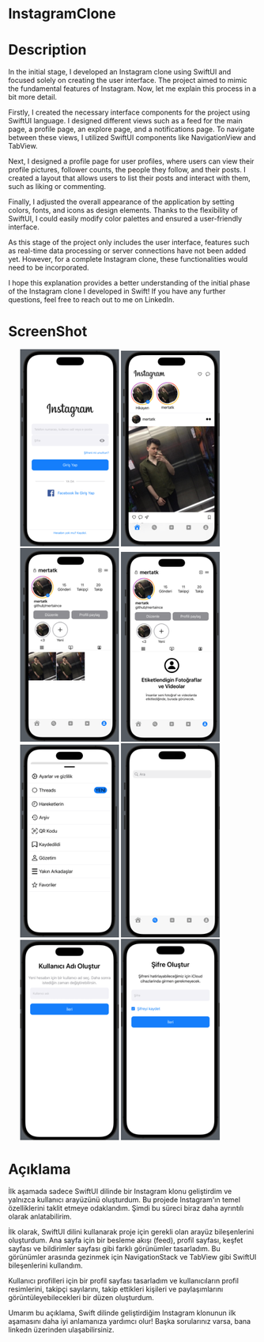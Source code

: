 # InstagramClone

# Description

In the initial stage, I developed an Instagram clone using SwiftUI and focused solely on creating the user interface. The project aimed to mimic the fundamental features of Instagram. Now, let me explain this process in a bit more detail.

Firstly, I created the necessary interface components for the project using SwiftUI language. I designed different views such as a feed for the main page, a profile page, an explore page, and a notifications page. To navigate between these views, I utilized SwiftUI components like NavigationView and TabView.

Next, I designed a profile page for user profiles, where users can view their profile pictures, follower counts, the people they follow, and their posts. I created a layout that allows users to list their posts and interact with them, such as liking or commenting.

Finally, I adjusted the overall appearance of the application by setting colors, fonts, and icons as design elements. Thanks to the flexibility of SwiftUI, I could easily modify color palettes and ensured a user-friendly interface.

As this stage of the project only includes the user interface, features such as real-time data processing or server connections have not been added yet. However, for a complete Instagram clone, these functionalities would need to be incorporated.

I hope this explanation provides a better understanding of the initial phase of the Instagram clone I developed in Swift! If you have any further questions, feel free to reach out to me on LinkedIn.

# ScreenShot

<ul>
 <img src = "https://github.com/Mertaince/InstagramClone/blob/main/ScreenShot/1.png" style="width:200px"/>
 <img src = "https://github.com/Mertaince/InstagramClone/blob/main/ScreenShot/2.png" style="width:200px"/>
 <img src = "https://github.com/Mertaince/InstagramClone/blob/main/ScreenShot/3.png" style="width:200px"/>
 <img src = "https://github.com/Mertaince/InstagramClone/blob/main/ScreenShot/4.png" style="width:200px"/>
 <img src = "https://github.com/Mertaince/InstagramClone/blob/main/ScreenShot/5.png" style="width:200px"/>
 <img src = "https://github.com/Mertaince/InstagramClone/blob/main/ScreenShot/6.png" style="width:200px"/>
 <img src = "https://github.com/Mertaince/InstagramClone/blob/main/ScreenShot/7.png" style="width:200px"/>
 <img src = "https://github.com/Mertaince/InstagramClone/blob/main/ScreenShot/8.png" style="width:200px"/>
</ul>

# Açıklama

İlk aşamada sadece SwiftUI dilinde bir Instagram klonu geliştirdim ve yalnızca kullanıcı arayüzünü oluşturdum. Bu projede Instagram'ın temel özelliklerini taklit etmeye odaklandım. Şimdi bu süreci biraz daha ayrıntılı olarak anlatabilirim.

İlk olarak, SwiftUI dilini kullanarak proje için gerekli olan arayüz bileşenlerini oluşturdum. Ana sayfa için bir besleme akışı (feed), profil sayfası, keşfet sayfası ve bildirimler sayfası gibi farklı görünümler tasarladım. Bu görünümler arasında gezinmek için NavigationStack ve TabView gibi SwiftUI bileşenlerini kullandım.

Kullanıcı profilleri için bir profil sayfası tasarladım ve kullanıcıların profil resimlerini, takipçi sayılarını, takip ettikleri kişileri ve paylaşımlarını görüntüleyebilecekleri bir düzen oluşturdum.

Umarım bu açıklama, Swift dilinde geliştirdiğim Instagram klonunun ilk aşamasını daha iyi anlamanıza yardımcı olur! Başka sorularınız varsa, bana linkedn üzerinden ulaşabilirsiniz.



